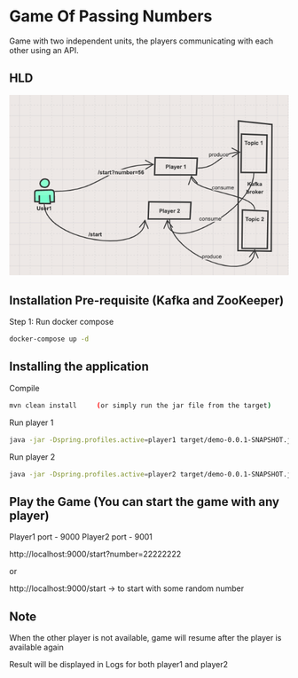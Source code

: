 # Game Of Passing Numbers

Game with two independent units, the players communicating with each other using an API.

## HLD

![alt text](https://github.com/oyedpk/GameOfPassingNumbers/blob/master/design.png?raw=true)

## Installation Pre-requisite (Kafka and ZooKeeper)

Step 1: Run docker compose
```bash
docker-compose up -d
```

## Installing the application

Compile

```bash
mvn clean install     (or simply run the jar file from the target)   
```

Run player 1

```bash
java -jar -Dspring.profiles.active=player1 target/demo-0.0.1-SNAPSHOT.jar
```

Run player 2

```bash
java -jar -Dspring.profiles.active=player2 target/demo-0.0.1-SNAPSHOT.jar
```


## Play the Game (You can start the game with any player)
Player1 port - 9000
Player2 port - 9001

http://localhost:9000/start?number=22222222

or

http://localhost:9000/start                     -> to start with some random number


## Note
When the other player is not available, game will resume after the player is available again

Result will be displayed in Logs for both player1 and player2
